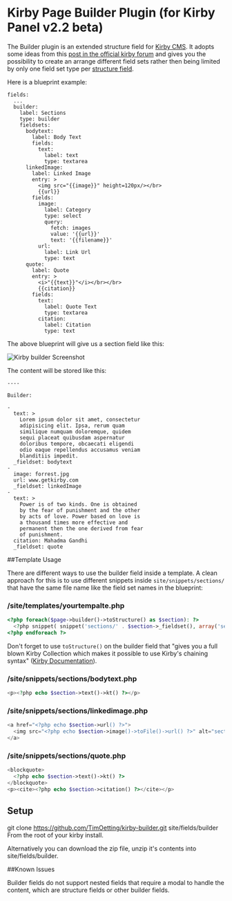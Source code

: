 # Kirby Page Builder Plugin (for Kirby Panel v2.2 beta)

The Builder plugin is an extended structure field for [Kirby CMS](https://getkirby.com). It adopts some ideas from this [post in the official kirby forum](http://forum.getkirby.com/t/choose-from-multiple-field-groups-within-a-structure-field/1296) and gives you the possibility to create an arrange different field sets rather then being limited by only one field set type per [structure field](http://getkirby.com/docs/cheatsheet/panel-fields/structure).

Here is a blueprint example:

	fields:
      ...
      builder:
        label: Sections
        type: builder
        fieldsets:
          bodytext:
            label: Body Text
            fields:
              text:
                label: text
                type: textarea
          linkedImage:
            label: Linked Image
            entry: >
              <img src="{{image}}" height=120px/></br>
              {{url}}
            fields:
              image:
                label: Category
                type: select
                query: 
                  fetch: images
                  value: '{{url}}'
                  text: '{{filename}}'
              url:
                label: Link Url
                type: text
          quote:
            label: Quote
            entry: >
              <i>"{{text}}"</i></br></br>
              {{citation}}
            fields:
              text:
                label: Quote Text
                type: textarea
              citation:
                label: Citation
                type: text


The above blueprint will give us a section field like this:

![Kirby builder Screenshot](https://raw.githubusercontent.com/TimOetting/kirby-builder/master/PREVIEW.gif)

The content will be stored like this:

	----

    Builder: 

    - 
      text: >
        Lorem ipsum dolor sit amet, consectetur
        adipisicing elit. Ipsa, rerum quam
        similique numquam doloremque, quidem
        sequi placeat quibusdam aspernatur
        doloribus tempore, obcaecati eligendi
        odio eaque repellendus accusamus veniam
        blanditiis impedit.
      _fieldset: bodytext
    - 
      image: forrest.jpg
      url: www.getkirby.com
      _fieldset: linkedImage
    - 
      text: >
        Power is of two kinds. One is obtained
        by the fear of punishment and the other
        by acts of love. Power based on love is
        a thousand times more effective and
        permanent then the one derived from fear
        of punishment.
      citation: Mahadma Gandhi
      _fieldset: quote

##Template Usage

There are different ways to use the builder field inside a template. A clean approach for this is to use different snippets inside `site/snippets/sections/` that have the same file name like the field set names in the blueprint:

### /site/templates/yourtempalte.php

```php
<?php foreach($page->builder()->toStructure() as $section): ?>
  <?php snippet( snippet('sections/' . $section->_fieldset(), array('section' => $section)) ) ?>
<?php endforeach ?>
```
Don't forget to use `toStructure()` on the builder field that "gives you a full blown Kirby Collection which makes it possible to use Kirby's chaining syntax" ([Kirby Documentation](http://getkirby.com/docs/cheatsheet/field-methods/toStructure)).

### /site/snippets/sections/bodytext.php

``` php
<p><?php echo $section->text()->kt() ?></p>
```

### /site/snippets/sections/linkedimage.php

``` php
<a href="<?php echo $section->url() ?>">
  <img src="<?php echo $section->image()->toFile()->url() ?>" alt="section image">
</a>
```

### /site/snippets/sections/quote.php

``` php
<blockquote>
  <?php echo $section->text()->kt() ?>
</blockquote>
<p><cite><?php echo $section->citation() ?></cite></p>
```

## Setup

git clone https://github.com/TimOetting/kirby-builder.git site/fields/builder
From the root of your kirby install.

Alternatively you can download the zip file, unzip it's contents into site/fields/builder.

##Known Issues

Builder fields do not support nested fields that require a modal to handle the content, which are structure fields or other builder fields.

 